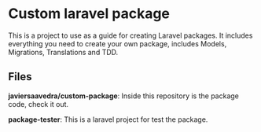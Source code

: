 # Custom laravel package
This is a project to use as a guide for creating Laravel packages. It includes everything you need to create your own package, includes Models, Migrations, Translations and TDD.

## Files
**javiersaavedra/custom-package**: Inside this repository is the package code, check it out.

**package-tester**: This is a laravel project for test the package.
